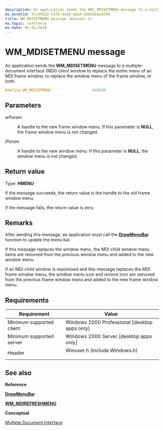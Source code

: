 ```yaml
---
description: An application sends the WM\_MDISETMENU message to a multiple-document interface (MDI) client window to replace the entire menu of an MDI frame window, to replace the window menu of the frame window, or both.
ms.assetid: 5cc85032-5378-44a0-abd4-d583deaa3294
title: WM_MDISETMENU message (Winuser.h)
ms.topic: reference
ms.date: 05/31/2018
---
```


# WM\_MDISETMENU message

An application sends the **WM\_MDISETMENU** message to a multiple-document interface (MDI) client window to replace the entire menu of an MDI frame window, to replace the window menu of the frame window, or both.


```C++
#define WM_MDISETMENU                   0x0230
```



## Parameters

<dl> <dt>

*wParam* 
</dt> <dd>

A handle to the new frame window menu. If this parameter is **NULL**, the frame window menu is not changed.

</dd> <dt>

*lParam* 
</dt> <dd>

A handle to the new window menu. If this parameter is **NULL**, the window menu is not changed.

</dd> </dl>

## Return value

Type: **HMENU**

If the message succeeds, the return value is the handle to the old frame window menu.

If the message fails, the return value is zero.

## Remarks

After sending this message, an application must call the [**DrawMenuBar**](/windows/win32/api/winuser/nf-winuser-drawmenubar) function to update the menu bar.

If this message replaces the window menu, the MDI child window menu items are removed from the previous window menu and added to the new window menu.

If an MDI child window is maximized and this message replaces the MDI frame window menu, the window menu icon and restore icon are removed from the previous frame window menu and added to the new frame window menu.

## Requirements



| Requirement | Value |
|-------------------------------------|----------------------------------------------------------------------------------------------------------|
| Minimum supported client<br/> | Windows 2000 Professional \[desktop apps only\]<br/>                                               |
| Minimum supported server<br/> | Windows 2000 Server \[desktop apps only\]<br/>                                                     |
| Header<br/>                   | <dl> <dt>Winuser.h (include Windows.h)</dt> </dl> |



## See also

<dl> <dt>

**Reference**
</dt> <dt>

[**DrawMenuBar**](/windows/win32/api/winuser/nf-winuser-drawmenubar)
</dt> <dt>

[**WM\_MDIREFRESHMENU**](wm-mdirefreshmenu.md)
</dt> <dt>

**Conceptual**
</dt> <dt>

[Multiple Document Interface](multiple-document-interface.md)
</dt> </dl>

 

 
